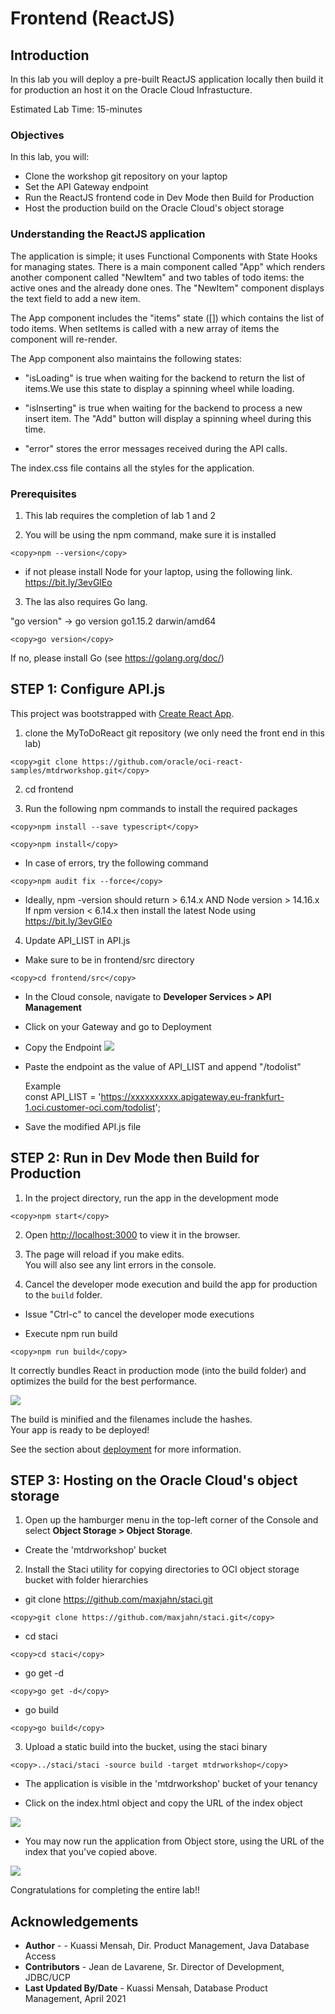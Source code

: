 # Frontend (ReactJS)

## Introduction

In this lab you will deploy a pre-built ReactJS application locally then build it for production an host it on the Oracle Cloud Infrastucture.

Estimated Lab Time: 15-minutes

### Objectives

In this lab, you will:
- Clone the workshop git repository on your laptop
- Set the API Gateway endpoint
- Run the ReactJS frontend code in Dev Mode then Build for Production
- Host the production build on the Oracle Cloud's object storage

### Understanding the ReactJS application

The application is simple; it uses Functional Components with State Hooks for managing states. There is a main component called "App" which renders another component called "NewItem" and two tables of todo items: the active ones and the already done ones. The "NewItem" component displays the text field to add a new item.

The App component includes the "items" state ([]) which contains the list of todo items. When setItems is called with a new array of items the component will re-render.

The App component also maintains the following states:

- "isLoading" is true when waiting for the backend to return the list of items.We use this state to display a spinning wheel while loading.

- "isInserting" is true when waiting for the backend to process a new insert item. The "Add" button will display a spinning wheel during this time.

- "error" stores the error messages received during the API calls.

The index.css file contains all the styles for the application.

### Prerequisites

1. This lab requires the completion of lab 1 and 2

2. You will be using the npm command, make sure it is installed

```
<copy>npm --version</copy>
```

- if not please install Node for your laptop, using the following link.  
  https://bit.ly/3evGlEo

3. The las also requires Go lang.

  "go version" -> go version go1.15.2 darwin/amd64

  ```
  <copy>go version</copy>
  ```
If no, please install Go (see https://golang.org/doc/)

## **STEP 1**: Configure API.js

This project was bootstrapped with [Create React App](https://github.com/facebook/create-react-app).

1. clone the MyToDoReact git repository (we only need the front end in this lab)
```
<copy>git clone https://github.com/oracle/oci-react-samples/mtdrworkshop.git</copy>
```

2. cd frontend

3. Run the following npm commands to install the required packages

```
<copy>npm install --save typescript</copy>
```
```
<copy>npm install</copy>
```
- In case of errors, try the following command
 ```
<copy>npm audit fix --force</copy>
```
- Ideally, npm -version should return > 6.14.x AND Node version > 14.16.x
  If npm version < 6.14.x then install the latest Node using
   https://bit.ly/3evGlEo

4. Update API_LIST in API.js

- Make sure to be in frontend/src directory
 ```
 <copy>cd frontend/src</copy>
 ```
- In the Cloud console, navigate to **Developer Services > API Management**
- Click on your Gateway and go to Deployment
- Copy the Endpoint
![](images/Api-gtw-deploy.png " ")

- Paste the endpoint as the value of API_LIST and append "/todolist"

  Example  
  const API_LIST = 'https://xxxxxxxxxx.apigateway.eu-frankfurt-1.oci.customer-oci.com/todolist';

- Save the modified API.js file

## **STEP 2**: Run in Dev Mode then Build for Production

1. In the project directory, run the app in the development mode <br />

```
<copy>npm start</copy>
```

2. Open [http://localhost:3000](http://localhost:3000) to view it in the browser.

3. The page will reload if you make edits.<br />
   You will also see any lint errors in the console.

4. Cancel the developer mode execution and build the app for production to the `build` folder.<br />

- Issue "Ctrl-c" to cancel the developer mode executions

- Execute npm run build
```
<copy>npm run build</copy>
```
It correctly bundles React in production mode (into the build folder) and optimizes the build for the best performance.

![](images/Run-build.png " ")

The build is minified and the filenames include the hashes.<br />
Your app is ready to be deployed!

See the section about [deployment](https://facebook.github.io/create-react-app/docs/deployment) for more information.

## **STEP 3**: Hosting on the Oracle Cloud's object storage

1. Open up the hamburger menu in the top-left corner of the Console and select
**Object Storage > Object Storage**.

- Create the 'mtdrworkshop' bucket

2. Install the Staci utility for copying directories to OCI object storage
   bucket with folder hierarchies

  - git clone https://github.com/maxjahn/staci.git

  ```
  <copy>git clone https://github.com/maxjahn/staci.git</copy>
  ```

  - cd staci

  ```
  <copy>cd staci</copy>
  ```

  - go get -d

  ```
  <copy>go get -d</copy>
  ```

  - go build

  ```
  <copy>go build</copy>
  ```

3. Upload a static build into the bucket, using the staci binary

```
<copy>../staci/staci -source build -target mtdrworkshop</copy>
```

- The application is visible in the 'mtdrworkshop' bucket of your tenancy

- Click on the index.html object and copy the URL of the index object

![](images/bucket-index.png " ")

- You may now run the application from Object store, using the URL of the index that you've copied above.

![](images/MyToDo.png " ")

Congratulations for completing the entire lab!!

## Acknowledgements

* **Author** -  - Kuassi Mensah, Dir. Product Management, Java Database Access
* **Contributors** - Jean de Lavarene, Sr. Director of Development, JDBC/UCP
* **Last Updated By/Date** - Kuassi Mensah, Database Product Management,  April 2021
